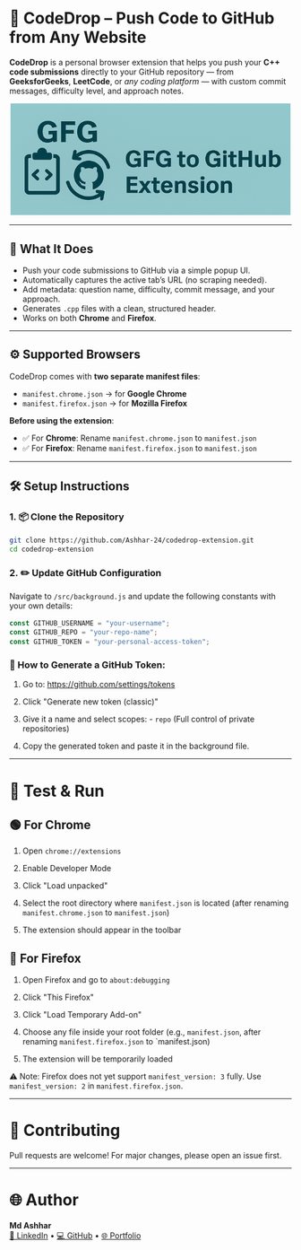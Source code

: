# 🚀 CodeDrop – Push Code to GitHub from Any Website

**CodeDrop** is a personal browser extension that helps you push your **C++ code submissions** directly to your GitHub repository — from **GeeksforGeeks**, **LeetCode**, or *any coding platform* — with custom commit messages, difficulty level, and approach notes.

<p align="center">
  <img src="assets/gfgToGithub.png" alt="Extension Icon" width="500"/>
</p>

---

## 🧠 What It Does

- Push your code submissions to GitHub via a simple popup UI.
- Automatically captures the active tab’s URL (no scraping needed).
- Add metadata: question name, difficulty, commit message, and your approach.
- Generates `.cpp` files with a clean, structured header.
- Works on both **Chrome** and **Firefox**.

---

## ⚙️ Supported Browsers

CodeDrop comes with **two separate manifest files**:

- `manifest.chrome.json` → for **Google Chrome**
- `manifest.firefox.json` → for **Mozilla Firefox**

**Before using the extension**:

- ✅ For **Chrome**: Rename `manifest.chrome.json` to `manifest.json`
- ✅ For **Firefox**: Rename `manifest.firefox.json` to `manifest.json`

---

## 🛠️ Setup Instructions

### 1. 📦 Clone the Repository

```bash
git clone https://github.com/Ashhar-24/codedrop-extension.git
cd codedrop-extension
```

### 2. ✏️ Update GitHub Configuration

Navigate to `/src/background.js` and update the following constants with your own details:

```js
const GITHUB_USERNAME = "your-username";
const GITHUB_REPO = "your-repo-name";
const GITHUB_TOKEN = "your-personal-access-token";

```

### 🧾 How to Generate a GitHub Token:

1. Go to: https://github.com/settings/tokens

2. Click "Generate new token (classic)"

3. Give it a name and select scopes:
        -  `repo` (Full control of private repositories)

4. Copy the generated token and paste it in the background file.

---- 


# 🧪 Test & Run

## 🟢 For Chrome

1. Open `chrome://extensions`

2. Enable Developer Mode

3. Click "Load unpacked"

4.  Select the root directory where `manifest.json` is located (after renaming `manifest.chrome.json` to `manifest.json`)

5. The extension should appear in the toolbar

## 🔵 For Firefox

1. Open Firefox and go to `about:debugging`

2. Click "This Firefox"

3. Click "Load Temporary Add-on"

4. Choose any file inside your root folder (e.g., `manifest.json`, after renaming `manifest.firefox.json` to `manifest.json)

5. The extension will be temporarily loaded

⚠️ Note: Firefox does not yet support `manifest_version: 3` fully. Use `manifest_version: 2` in `manifest.firefox.json`.

---

# 🤝 Contributing

Pull requests are welcome! For major changes, please open an issue first.

---

# 🌐 Author

**Md Ashhar**  
[🔗 LinkedIn](https://www.linkedin.com/in/md-ashhar/) • [💻 GitHub](https://github.com/Ashhar-24) • [🌐 Portfolio](https://parichay-2-0.vercel.app)
